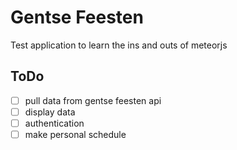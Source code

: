 # Gentse Feesten

Test application to learn the ins and outs of meteorjs

## ToDo

-[ ] pull data from gentse feesten api
-[ ]  display data
-[ ]  authentication
-[ ]  make personal schedule